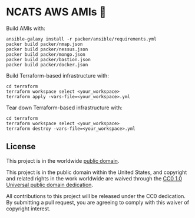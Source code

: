# NCATS AWS AMIs :dvd: #

Build AMIs with:
```
ansible-galaxy install -r packer/ansible/requirements.yml
packer build packer/nmap.json
packer build packer/nessus.json
packer build packer/mongo.json
packer build packer/bastion.json
packer build packer/docker.json
```

Build Terraform-based infrastructure with:
```
cd terraform
terraform workspace select <your_workspace>
terraform apply -vars-file=<your_workspace>.yml
```

Tear down Terraform-based infrastructure with:
```
cd terraform
terraform workspace select <your_workspace>
terraform destroy -vars-file=<your_workspace>.yml
```

## License ##

This project is in the worldwide [public domain](LICENSE.md).

This project is in the public domain within the United States, and
copyright and related rights in the work worldwide are waived through
the [CC0 1.0 Universal public domain
dedication](https://creativecommons.org/publicdomain/zero/1.0/).

All contributions to this project will be released under the CC0
dedication. By submitting a pull request, you are agreeing to comply
with this waiver of copyright interest.
